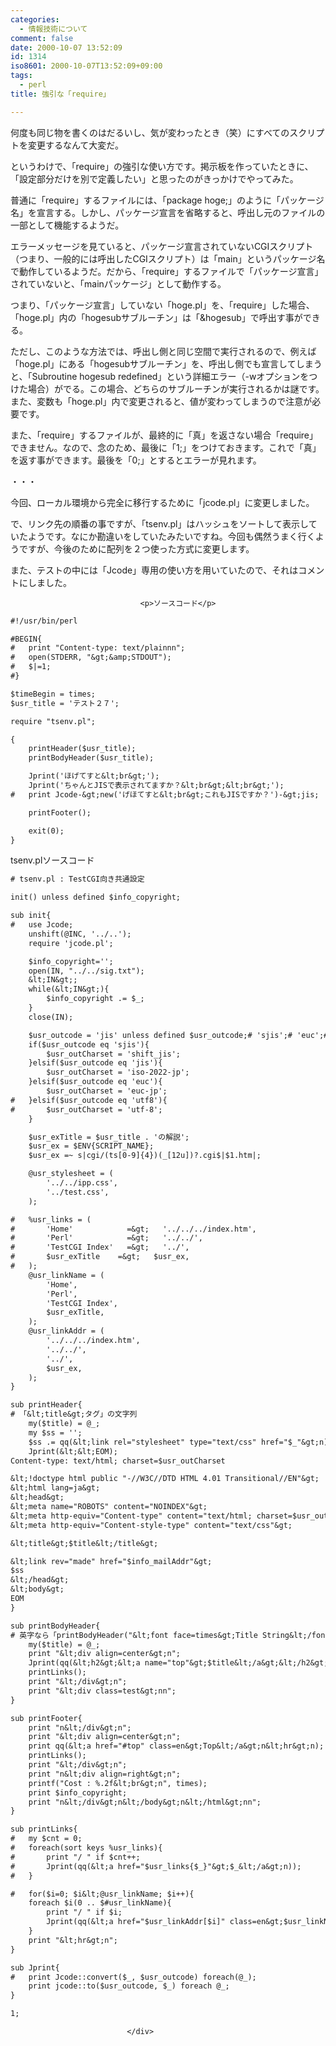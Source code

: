 ```yaml
---
categories:
  - 情報技術について
comment: false
date: 2000-10-07 13:52:09
id: 1314
iso8601: 2000-10-07T13:52:09+09:00
tags:
  - perl
title: 強引な「require」

---
```


<div class="entry-body">
                                 <p>何度も同じ物を書くのはだるいし、気が変わったとき（笑）にすべてのスクリプトを変更するなんて大変だ。 </p>

<p>というわけで、「require」の強引な使い方です。掲示板を作っていたときに、「設定部分だけを別で定義したい」と思ったのがきっかけでやってみた。 </p>

<p>普通に「require」するファイルには、「package hoge;」のように「パッケージ名」を宣言する。しかし、パッケージ宣言を省略すると、呼出し元のファイルの一部として機能するようだ。 </p>

<p>エラーメッセージを見ていると、パッケージ宣言されていないCGIスクリプト（つまり、一般的には呼出したCGIスクリプト）は「main」というパッケージ名で動作しているようだ。だから、「require」するファイルで「パッケージ宣言」されていないと、「mainパッケージ」として動作する。 </p>

<p>つまり、「パッケージ宣言」していない「hoge.pl」を、「require」した場合、「hoge.pl」内の「hogesubサブルーチン」は「&amp;hogesub」で呼出す事ができる。 </p>

<p>ただし、このような方法では、呼出し側と同じ空間で実行されるので、例えば「hoge.pl」にある「hogesubサブルーチン」を、呼出し側でも宣言してしまうと、「Subroutine hogesub redefined」という詳細エラー（-wオプションをつけた場合）がでる。この場合、どちらのサブルーチンが実行されるかは謎です。また、変数も「hoge.pl」内で変更されると、値が変わってしまうので注意が必要です。 </p>

<p>また、「require」するファイルが、最終的に「真」を返さない場合「require」できません。なので、念のため、最後に「1;」をつけておきます。これで「真」を返す事ができます。最後を「0;」とするとエラーが見れます。 </p>

<p>・・・ </p>

<p>今回、ローカル環境から完全に移行するために「jcode.pl」に変更しました。 </p>

<p>で、リンク先の順番の事ですが、「tsenv.pl」はハッシュをソートして表示していたようです。なにか勘違いをしていたみたいですね。今回も偶然うまく行くようですが、今後のために配列を２つ使った方式に変更します。 </p>

<p>また、テストの中には「Jcode」専用の使い方を用いていたので、それはコメントにしました。</p>
                              
                                 <p>ソースコード</p>

```default
#!/usr/bin/perl

#BEGIN{
#   print "Content-type: text/plainnn";
#   open(STDERR, "&gt;&amp;STDOUT");
#   $|=1;
#}

$timeBegin = times;
$usr_title = 'テスト２７';

require "tsenv.pl";

{
    printHeader($usr_title);
    printBodyHeader($usr_title);

    Jprint('ほげてすと&lt;br&gt;');
    Jprint('ちゃんとJISで表示されてますか？&lt;br&gt;&lt;br&gt;');
#   print Jcode-&gt;new('げほてすと&lt;br&gt;これもJISですか？')-&gt;jis;

    printFooter();

    exit(0);
}
```

<p>tsenv.plソースコード</p>

```default
# tsenv.pl : TestCGI向き共通設定

init() unless defined $info_copyright;

sub init{
#   use Jcode;
    unshift(@INC, '../..');
    require 'jcode.pl';

    $info_copyright='';
    open(IN, "../../sig.txt");
    &lt;IN&gt;;
    while(&lt;IN&gt;){
        $info_copyright .= $_;
    }
    close(IN);

    $usr_outcode = 'jis' unless defined $usr_outcode;# 'sjis';# 'euc';# 'utf8';
    if($usr_outcode eq 'sjis'){
        $usr_outCharset = 'shift_jis';
    }elsif($usr_outcode eq 'jis'){
        $usr_outCharset = 'iso-2022-jp';
    }elsif($usr_outcode eq 'euc'){
        $usr_outCharset = 'euc-jp';
#   }elsif($usr_outcode eq 'utf8'){
#       $usr_outCharset = 'utf-8';
    }

    $usr_exTitle = $usr_title . 'の解説';
    $usr_ex = $ENV{SCRIPT_NAME};
    $usr_ex =~ s|cgi/(ts[0-9]{4})(_[12u])?.cgi$|$1.htm|;

    @usr_stylesheet = (
        '../../ipp.css',
        '../test.css',
    );

#   %usr_links = (
#       'Home'            =&gt;   '../../../index.htm',
#       'Perl'            =&gt;   '../../',
#       'TestCGI Index'   =&gt;   '../',
#       $usr_exTitle    =&gt;   $usr_ex,
#   );
    @usr_linkName = (
        'Home',
        'Perl',
        'TestCGI Index',
        $usr_exTitle,
    );
    @usr_linkAddr = (
        '../../../index.htm',
        '../../',
        '../',
        $usr_ex,
    );
}

sub printHeader{
# 「&lt;title&gt;タグ」の文字列
    my($title) = @_;
    my $ss = '';
    $ss .= qq(&lt;link rel="stylesheet" type="text/css" href="$_"&gt;n) foreach @usr_stylesheet;
    Jprint(&lt;&lt;EOM);
Content-type: text/html; charset=$usr_outCharset

&lt;!doctype html public "-//W3C//DTD HTML 4.01 Transitional//EN"&gt;
&lt;html lang=ja&gt;
&lt;head&gt;
&lt;meta name="ROBOTS" content="NOINDEX"&gt;
&lt;meta http-equiv="Content-type" content="text/html; charset=$usr_outCharset"&gt;
&lt;meta http-equiv="Content-style-type" content="text/css"&gt;

&lt;title&gt;$title&lt;/title&gt;

&lt;link rev="made" href="$info_mailAddr"&gt;
$ss
&lt;/head&gt;
&lt;body&gt;
EOM
}

sub printBodyHeader{
# 英字なら「printBodyHeader("&lt;font face=times&gt;Title String&lt;/font&gt;");」がいいんだけど・・・。
    my($title) = @_;
    print "&lt;div align=center&gt;n";
    Jprint(qq(&lt;h2&gt;&lt;a name="top"&gt;$title&lt;/a&gt;&lt;/h2&gt;n&lt;hr&gt;n));
    printLinks();
    print "&lt;/div&gt;n";
    print "&lt;div class=test&gt;nn";
}

sub printFooter{
    print "n&lt;/div&gt;n";
    print "&lt;div align=center&gt;n";
    print qq(&lt;a href="#top" class=en&gt;Top&lt;/a&gt;n&lt;hr&gt;n);
    printLinks();
    print "&lt;/div&gt;n";
    print "n&lt;div align=right&gt;n";
    printf("Cost : %.2f&lt;br&gt;n", times);
    print $info_copyright;
    print "n&lt;/div&gt;n&lt;/body&gt;n&lt;/html&gt;nn";
}

sub printLinks{
#   my $cnt = 0;
#   foreach(sort keys %usr_links){
#       print "/ " if $cnt++;
#       Jprint(qq(&lt;a href="$usr_links{$_}"&gt;$_&lt;/a&gt;n));
#   }

#   for($i=0; $i&lt;@usr_linkName; $i++){
    foreach $i(0 .. $#usr_linkName){
        print "/ " if $i;
        Jprint(qq(&lt;a href="$usr_linkAddr[$i]" class=en&gt;$usr_linkName[$i]&lt;/a&gt;n));
    }
    print "&lt;hr&gt;n";
}

sub Jprint{
#   print Jcode::convert($_, $usr_outcode) foreach(@_);
    print jcode::to($usr_outcode, $_) foreach @_;
}

1;
```
                              </div>
    	